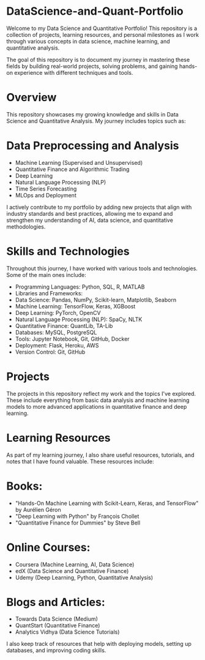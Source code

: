 # DataScience-and-Quant-Portfolio

Welcome to my Data Science and Quantitative Portfolio! This repository is a collection of projects, learning resources, and personal milestones as I work through various concepts in data science, machine learning, and quantitative analysis.

The goal of this repository is to document my journey in mastering these fields by building real-world projects, solving problems, and gaining hands-on experience with different techniques and tools.

# Overview
This repository showcases my growing knowledge and skills in Data Science and Quantitative Analysis. My journey includes topics such as:

# Data Preprocessing and Analysis
* Machine Learning (Supervised and Unsupervised)
* Quantitative Finance and Algorithmic Trading
* Deep Learning
* Natural Language Processing (NLP)
* Time Series Forecasting
* MLOps and Deployment

I actively contribute to my portfolio by adding new projects that align with industry standards and best practices, allowing me to expand and strengthen my understanding of AI, data science, and quantitative methodologies.

# Skills and Technologies
Throughout this journey, I have worked with various tools and technologies. Some of the main ones include:

* Programming Languages: Python, SQL, R, MATLAB
* Libraries and Frameworks:
* Data Science: Pandas, NumPy, Scikit-learn, Matplotlib, Seaborn
* Machine Learning: TensorFlow, Keras, XGBoost
* Deep Learning: PyTorch, OpenCV
* Natural Language Processing (NLP): SpaCy, NLTK
* Quantitative Finance: QuantLib, TA-Lib
* Databases: MySQL, PostgreSQL
* Tools: Jupyter Notebook, Git, GitHub, Docker
* Deployment: Flask, Heroku, AWS
* Version Control: Git, GitHub

# Projects
The projects in this repository reflect my work and the topics I've explored. These include everything from basic data analysis and machine learning models to more advanced applications in quantitative finance and deep learning.

# Learning Resources
As part of my learning journey, I also share useful resources, tutorials, and notes that I have found valuable. These resources include:

# Books:

* "Hands-On Machine Learning with Scikit-Learn, Keras, and TensorFlow" by Aurélien Géron
* "Deep Learning with Python" by François Chollet
* "Quantitative Finance for Dummies" by Steve Bell

# Online Courses:

* Coursera (Machine Learning, AI, Data Science)
* edX (Data Science and Quantitative Finance)
* Udemy (Deep Learning, Python, Quantitative Analysis)

# Blogs and Articles:

* Towards Data Science (Medium)
* QuantStart (Quantitative Finance)
* Analytics Vidhya (Data Science Tutorials)

I also keep track of resources that help with deploying models, setting up databases, and improving coding skills.